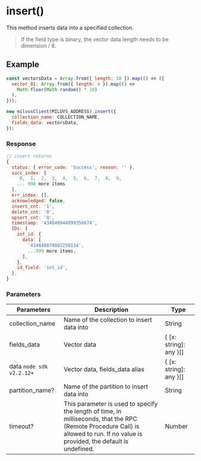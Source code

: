 # insert()

This method inserts data into a specified collection.

> If the field type is binary, the vector data length needs to be dimension / 8.

## Example

```javascript
const vectorsData = Array.from({ length: 10 }).map(() => ({
  vector_01: Array.from({ length: 4 }).map(() =>
    Math.floor(Math.random() * 10)
  ),
}));

new milvusClient(MILUVS_ADDRESS).insert({
  collection_name: COLLECTION_NAME,
  fields_data: vectorsData,
});
```

### Response

```javascript
// insert returns
{
  status: { error_code: 'Success', reason: '' },
  succ_index: [
     0,  1,  2,  3,  4,  5,  6,  7,  8,  9,
    ... 990 more items
  ],
  err_index: [],
  acknowledged: false,
  insert_cnt: '1',
  delete_cnt: '0',
  upsert_cnt: '0',
  timestamp: '434849944099356674',
  IDs: {
    int_id: {
      data: [
        '434848878802250134',
        ...999 more items,
      ],
    },
    id_field: 'int_id',
  },
}
```

### Parameters

| Parameters               | Description                                                                                                                                                                       | Type                   |
| ------------------------ | --------------------------------------------------------------------------------------------------------------------------------------------------------------------------------- | ---------------------- |
| collection_name          | Name of the collection to insert data into                                                                                                                                        | String                 |
| fields_data              | Vector data                                                                                                                                                                       | { [x: string]: any }[] |
| data `node sdk v2.2.12+` | Vector data, fields_data alias                                                                                                                                                    | { [x: string]: any }[] |
| partition_name?          | Name of the partition to insert data into                                                                                                                                         | String                 |
| timeout?                 | This parameter is used to specify the length of time, in milliseconds, that the RPC (Remote Procedure Call) is allowed to run. If no value is provided, the default is undefined. | Number                 |
